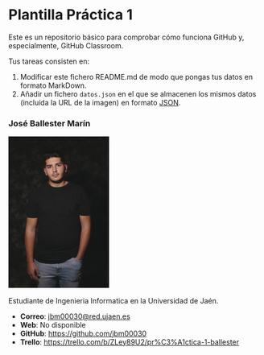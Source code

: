# Plantilla Práctica 1
Este es un repositorio básico para comprobar cómo funciona GitHub y, especialmente, GitHub Classroom.

Tus tareas consisten en:
1) Modificar este fichero README.md de modo que pongas tus datos en formato MarkDown.
2) Añadir un fichero <code>datos.json</code> en el que se almacenen los mismos datos (incluída la URL de la imagen) en formato [JSON](https://es.wikipedia.org/wiki/JSON).

### José Ballester Marín
<img src='/1.jpg' width='200px'>

Estudiante de Ingenieria Informatica en la Universidad de Jaén.
* **Correo**: jbm00030@red.ujaen.es
* **Web**: No disponible
* **GitHub**: https://github.com/jbm00030
* **Trello**: https://trello.com/b/ZLey89U2/pr%C3%A1ctica-1-ballester
